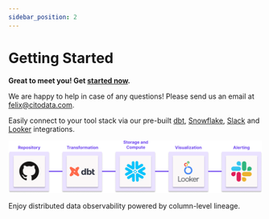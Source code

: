 ```yaml
---
sidebar_position: 2
---
```


# Getting Started

**Great to meet you! Get [started now](https://citodata.com/pricing).**

We are happy to help in case of any questions! Please send us an email at felix@citodata.com.

Easily connect to your tool stack via our pre-built [dbt](../connections/dbt), [Snowflake](../connections/snowflake), [Slack](../connections/slack) and [Looker](../connections/looker) integrations.

![Cito Data Integrations](./img/integrations.png)

Enjoy distributed data observability powered by column-level lineage.
